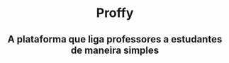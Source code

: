 <h1 align="center">Proffy</h1>
<h2 align="center">A plataforma que liga professores a estudantes de maneira simples</h2>

